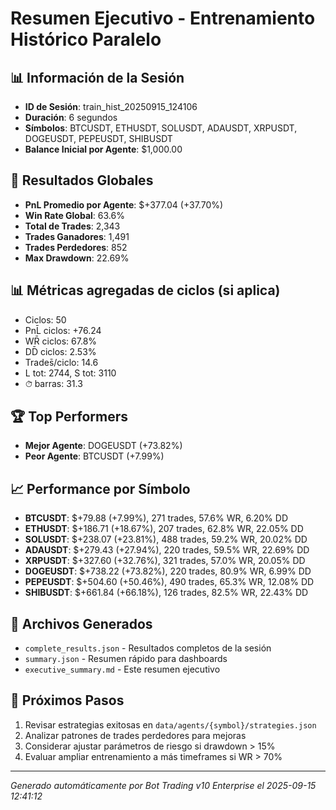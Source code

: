 # Resumen Ejecutivo - Entrenamiento Histórico Paralelo

## 📊 Información de la Sesión
- **ID de Sesión**: train_hist_20250915_124106
- **Duración**: 6 segundos
- **Símbolos**: BTCUSDT, ETHUSDT, SOLUSDT, ADAUSDT, XRPUSDT, DOGEUSDT, PEPEUSDT, SHIBUSDT
- **Balance Inicial por Agente**: $1,000.00

## 🎯 Resultados Globales
- **PnL Promedio por Agente**: $+377.04 (+37.70%)
- **Win Rate Global**: 63.6%
- **Total de Trades**: 2,343
- **Trades Ganadores**: 1,491
- **Trades Perdedores**: 852
- **Max Drawdown**: 22.69%

## 📊 Métricas agregadas de ciclos (si aplica)
- Ciclos: 50
- PnL̄ ciclos: +76.24
- WR̄ ciclos: 67.8%
- DD̄ ciclos: 2.53%
- Trades̄/ciclo: 14.6
- L tot: 2744, S tot: 3110
- ⏱̄ barras: 31.3


## 🏆 Top Performers
- **Mejor Agente**: DOGEUSDT (+73.82%)
- **Peor Agente**: BTCUSDT (+7.99%)

## 📈 Performance por Símbolo
- **BTCUSDT**: $+79.88 (+7.99%), 271 trades, 57.6% WR, 6.20% DD
- **ETHUSDT**: $+186.71 (+18.67%), 207 trades, 62.8% WR, 22.05% DD
- **SOLUSDT**: $+238.07 (+23.81%), 488 trades, 59.2% WR, 20.02% DD
- **ADAUSDT**: $+279.43 (+27.94%), 220 trades, 59.5% WR, 22.69% DD
- **XRPUSDT**: $+327.60 (+32.76%), 321 trades, 57.0% WR, 20.05% DD
- **DOGEUSDT**: $+738.22 (+73.82%), 220 trades, 80.9% WR, 6.99% DD
- **PEPEUSDT**: $+504.60 (+50.46%), 490 trades, 65.3% WR, 12.08% DD
- **SHIBUSDT**: $+661.84 (+66.18%), 126 trades, 82.5% WR, 22.43% DD

## 📁 Archivos Generados
- `complete_results.json` - Resultados completos de la sesión
- `summary.json` - Resumen rápido para dashboards
- `executive_summary.md` - Este resumen ejecutivo

## 🎯 Próximos Pasos
1. Revisar estrategias exitosas en `data/agents/{symbol}/strategies.json`
2. Analizar patrones de trades perdedores para mejoras
3. Considerar ajustar parámetros de riesgo si drawdown > 15%
4. Evaluar ampliar entrenamiento a más timeframes si WR > 70%

---
*Generado automáticamente por Bot Trading v10 Enterprise el 2025-09-15 12:41:12*
